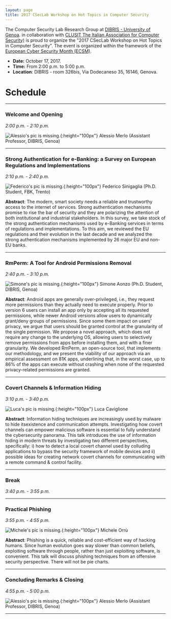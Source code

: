 ```yaml
---
layout: page
title: 2017 CSecLab Workshop on Hot Topics in Computer Security
---
```


The Computer Security Lab Research Group at [DIBRIS - University of Genoa](http://www.dibris.unige.it/en). in collaboration with [CLUSIT The Italian Association for Computer Security)](http://www.clusit.it/) is proud to organize the "2017 CSecLab Workshop on Hot Topics in Computer Security". The event is organized within the framework of the [European Cyber Security Month (ECSM)](http://cybersecuritymonth.eu/).

- **Date:** October 17, 2017.
- **Time:** From 2:00 p.m. to 5:00 p.m.
- **Location**: DIBRIS - room 326bis, Via Dodecaneso 35, 16146,  Genova.

# Schedule

---
### Welcome and Opening
*2:00 p.m. - 2:10 p.m.*

![Alessio's pic is missing.](http://www.dibris.unige.it/public/staff/img/foto_701287.jpg){:height="100px"}
Alessio Merlo (Assistant Professor, DIBRIS, Genoa)

---
### Strong Authentication for e-Banking: a Survey on European Regulations and Implementations
*2:10 p.m. - 2:40 p.m.*

![Federico's pic is missing.](https://my.fbk.eu/fbk-api/v2/picture/sinigaglia?w=153&crop=1){:height="100px"}
Federico Sinigaglia (Ph.D. Student, FBK, Trento)

**Abstract**: The modern, smart society needs a reliable and trustworthy access to the internet of services. Strong authentication mechanisms promise to rise the bar of security and they are polarizing the attention of both institutional and industrial stakeholders. In this survey, we take stock of the strong authentication mechanisms used by e-Banking services in terms of regulations and implementations. To this aim, we reviewed the EU regulations and their evolution in the last decade and we analyzed the strong authentication mechanisms implemented by 26 major EU and non-EU banks.

---
### RmPerm: A Tool for Android Permissions Removal
*2:40 p.m. - 3:10 p.m.*

![Simone's pic is missing.](http://csec.it/pics/aonzo.jpg){:height="100px"}
Simone Aonzo (Ph.D. Student, DIBRIS, Genoa) 

**Abstract**: Android apps are generally over-privileged, i.e., they request more permissions than they actually need to execute properly. Prior to version 6 users can install an app only by accepting all its requested permissions, while newer Android versions allow users to dynamically grant/deny groups of permissions. Since some them impact on users’ privacy, we argue that users should be granted control at the granularity of the single permission. We propose a novel approach, which does not require any change to the underlying OS, allowing users to selectively remove permissions from apps before installing them, and with a finer granularity. We developed RmPerm, an open-source tool, that implements our methodology, and we present the viability of our approach via an empirical assessment on 81K apps, underlining that, in the worst case, up to 86% of the apps can execute without crashing when none of the requested privacy-related permissions are granted.

---
### Covert Channels & Information Hiding
*3:10 p.m. - 3:40 p.m.*

![Luca's pic is missing.](https://0.academia-photos.com/5425175/12959777/14326083/s200_luca.caviglione.png){:height="100px"}
Luca Caviglione

**Abstract**: Information hiding techniques are increasingly used by malware to hide itsexistence and communication attempts. Investigating how covert channels can empower
malicious software is essential to fully understand the cybersecurity panorama. This talk
introduces the use of information hiding in modern threats by investigating two different
perspectives, specifically: i) how to detect a local covert channel used by colluding
applications to bypass the security framework of mobile devices and ii) possible ideas for
creating network covert channels for communicating with a remote command & control
facility.

---
### Break
*3:40 p.m. - 3:55 p.m.*

---
### Practical Phishing
*3:55 p.m. - 4:55 p.m.*

![Michele's pic is missing.](https://regmedia.co.uk/2016/11/21/michele_orru_antisnatchor_87587.jpg){:height="100px"}
Michele Orrù 

**Abstract**: Phishing is a quick, reliable and cost-efficient way of hacking humans.
Since human evolution goes way slower than common beliefs, exploiting software through people, rather than just exploiting software, is convenient. This talk will discuss phishing techniques from an offensive
security perspective. There will not be pie charts.

---
### Concluding Remarks & Closing
*4:55 p.m. - 5:00 p.m.*

![Alessio's pic is missing.](http://www.dibris.unige.it/public/staff/img/foto_701287.jpg){:height="100px"}
Alessio Merlo (Assistant Professor, DIBRIS, Genoa)

---
